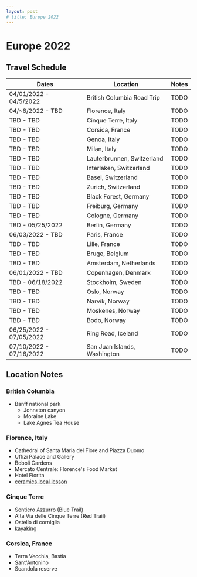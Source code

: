 ```yaml
---
layout: post
# title: Europe 2022
---
```


# Europe 2022

## Travel Schedule

| Dates         | Location      | Notes |
| ------------- | ------------- | ----- |
| 04/01/2022 - 04/5/2022 | British Columbia Road Trip | TODO |
| 04/~8/2022 - TBD  | Florence, Italy | TODO |
| TBD - TBD  | Cinque Terre, Italy | TODO |
| TBD - TBD | Corsica, France | TODO |
| TBD - TBD | Genoa, Italy | TODO |
| TBD - TBD | Milan, Italy | TODO |
| TBD - TBD | Lauterbrunnen, Switzerland | TODO | 
| TBD - TBD | Interlaken, Switzerland | TODO |
| TBD - TBD | Basel, Switzerland | TODO |
| TBD - TBD | Zurich, Switzerland | TODO |
| TBD - TBD | Black Forest, Germany | TODO |
| TBD - TBD | Freiburg, Germany | TODO |
| TBD - TBD | Cologne, Germany | TODO |
| TBD - 05/25/2022 | Berlin, Germany | TODO |
| 06/03/2022 - TBD | Paris, France | TODO |
| TBD - TBD | Lille, France | TODO |
| TBD - TBD | Bruge, Belgium | TODO |
| TBD - TBD | Amsterdam, Netherlands | TODO |
| 06/01/2022 - TBD | Copenhagen, Denmark | TODO |
| TBD - 06/18/2022 | Stockholm, Sweden | TODO |
| TBD - TBD | Oslo, Norway | TODO |
| TBD - TBD | Narvik, Norway | TODO |
| TBD - TBD | Moskenes, Norway | TODO |
| TBD - TBD | Bodo, Norway | TODO |
| 06/25/2022 - 07/05/2022 | Ring Road, Iceland | TODO |
| 07/10/2022 - 07/16/2022 | San Juan Islands, Washington | TODO |

<!-- | 07/10/2022 - 07/16/2022 | St. Pete, Floria | TODO | -->


## Location Notes

### British Columbia

- Banff national park
    - Johnston canyon
    - Moraine Lake
    - Lake Agnes Tea House

### Florence, Italy

- Cathedral of Santa Maria del Fiore and Piazza Duomo
- Uffizi Palace and Gallery
- Boboli Gardens
- Mercato Centrale: Florence's Food Market
- Hotel Fiorita
- [ceramics local lesson](https://www.viator.com/tours/Florence/How-to-make-handmade-Tuscan-Ceramic-a-course-with-a-master-potter-in-Montelupo/d519-122179P1)

### Cinque Terre

- Sentiero Azzurro (Blue Trail)
- Alta Via delle Cinque Terre (Red Trail)
- Ostello di corniglia
- [kayaking](https://www.viator.com/tours/Cinque-Terre/Cinque-Terre-Kayaking-Trip-from-Monterosso/d22149-6531KAYAK)

### Corsica, France

- Terra Vecchia, Bastia
- Sant'Antonino
- Scandola reserve


<!-- https://www.tripadvisor.com/AttractionProductReview-g187139-d23796770-Sea_walk_in_the_Scandola_Reserve_and_Calanques_de_Piana-Corsica.html >
### Genoa, Italy
### Milan, Italy
### Lauterbrunnen, Switzerland
### Interlaken, Switzerland
### Basel, Switzerland 
### Zurich, Switzerland
### Black Forest, Germany
### Freiburg, Germany
### Cologne, Germany
### Berlin, Germany
### Paris, France
### Lille, France
### Bruge, Belgium
### Amsterdam, Netherlands
### Copenhagen, Denmark
### Stockholm, Sweden
### Oslo, Norway
### Narvik, Norway
### Moskenes, Norway
### Bodo, Norway
### Ring Road, Iceland
### San Juan Islands, Washington

<!-- # salzberg salt mine, slides, underwater lake
# Neuschwanstein Castle
# fussen
# dachau
# chamonix
# rhine: basel, freiburg, black forest, zurich, cologne
# bruge: artwork, canals
# narvik 
# Pilatus -->


